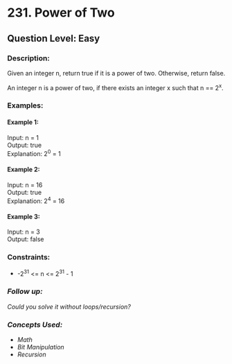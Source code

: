 # 231. Power of Two
## Question Level: Easy
### Description:
Given an integer n, return true if it is a power of two. Otherwise, return false.

An integer n is a power of two, if there exists an integer x such that n == 2<sup>x</sup>.

### Examples:
#### Example 1:

Input: n = 1  
Output: true  
Explanation: 2<sup>0</sup> = 1
#### Example 2:

Input: n = 16  
Output: true  
Explanation: 2<sup>4</sup> = 16
#### Example 3:

Input: n = 3  
Output: false  

### Constraints:

- -2<sup>31</sup> <= n <= 2<sup>31</sup> - 1

### <i>Follow up:
Could you solve it without loops/recursion?


### Concepts Used:
- Math
- Bit Manipulation
- Recursion</i>

 